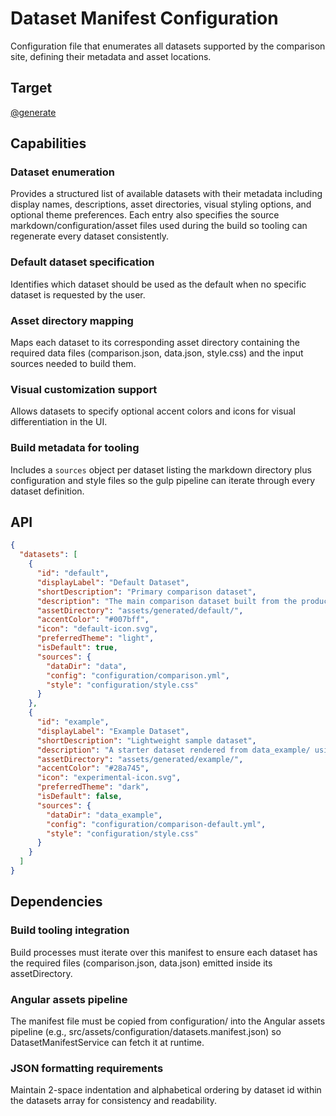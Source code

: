 # Dataset Manifest Configuration

Configuration file that enumerates all datasets supported by the comparison site, defining their metadata and asset locations.

## Target

[@generate](../../configuration/datasets.manifest.json)

## Capabilities

### Dataset enumeration

Provides a structured list of available datasets with their metadata including display names, descriptions, asset directories, visual styling options, and optional theme preferences. Each entry also specifies the source markdown/configuration/asset files used during the build so tooling can regenerate every dataset consistently.

### Default dataset specification

Identifies which dataset should be used as the default when no specific dataset is requested by the user.

### Asset directory mapping

Maps each dataset to its corresponding asset directory containing the required data files (comparison.json, data.json, style.css) and the input sources needed to build them.

### Visual customization support

Allows datasets to specify optional accent colors and icons for visual differentiation in the UI.

### Build metadata for tooling

Includes a `sources` object per dataset listing the markdown directory plus configuration and style files so the gulp pipeline can iterate through every dataset definition.

## API

```json { .api }
{
  "datasets": [
    {
      "id": "default",
      "displayLabel": "Default Dataset",
      "shortDescription": "Primary comparison dataset",
      "description": "The main comparison dataset built from the production markdown files.",
      "assetDirectory": "assets/generated/default/",
      "accentColor": "#007bff",
      "icon": "default-icon.svg",
      "preferredTheme": "light",
      "isDefault": true,
      "sources": {
        "dataDir": "data",
        "config": "configuration/comparison.yml",
        "style": "configuration/style.css"
      }
    },
    {
      "id": "example", 
      "displayLabel": "Example Dataset",
      "shortDescription": "Lightweight sample dataset",
      "description": "A starter dataset rendered from data_example/ using the shared comparison-default.yml configuration.",
      "assetDirectory": "assets/generated/example/",
      "accentColor": "#28a745",
      "icon": "experimental-icon.svg",
      "preferredTheme": "dark",
      "isDefault": false,
      "sources": {
        "dataDir": "data_example",
        "config": "configuration/comparison-default.yml",
        "style": "configuration/style.css"
      }
    }
  ]
}
```

## Dependencies

### Build tooling integration

Build processes must iterate over this manifest to ensure each dataset has the required files (comparison.json, data.json) emitted inside its assetDirectory.

### Angular assets pipeline

The manifest file must be copied from configuration/ into the Angular assets pipeline (e.g., src/assets/configuration/datasets.manifest.json) so DatasetManifestService can fetch it at runtime.

### JSON formatting requirements

Maintain 2-space indentation and alphabetical ordering by dataset id within the datasets array for consistency and readability.
